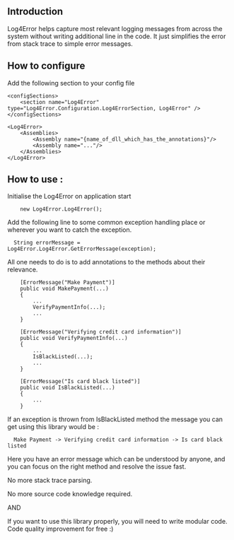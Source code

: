 ## Introduction

Log4Error helps capture most relevant logging messages from across the system without writing additional line in the code. It just simplifies the error from stack trace to simple error messages.


## How to configure

Add the following section to your config file

  	<configSections>
        <section name="Log4Error" type="Log4Error.Configuration.Log4ErrorSection, Log4Error" />
	</configSections>

	<Log4Error>
		<Assemblies>
			<Assembly name="{name_of_dll_which_has_the_annotations}"/>
			<Assembly name="..."/>
		</Assemblies>
	</Log4Error>
 
## How to use :


Initialise the Log4Error on application start

        new Log4Error.Log4Error();

Add the following line to some common exception handling place or wherever you want to catch the exception.

      String errorMessage = Log4Error.Log4Error.GetErrorMessage(exception);

All one needs to do is to add annotations to the methods about their relevance.
 
        [ErrorMessage("Make Payment")]
        public void MakePayment(...)
        {
            ...
            VerifyPaymentInfo(...);
            ...
        }

        [ErrorMessage("Verifying credit card information")]
        public void VerifyPaymentInfo(...)
        {
            ...
            IsBlackListed(...);
            ... 
        }

        [ErrorMessage("Is card black listed")]
        public void IsBlackListed(...)
        {
            ...
        }

If an exception is thrown from IsBlackListed method the message you can get using this library would be :

      Make Payment -> Verifying credit card information -> Is card black listed


Here you have an error message which can be understood by anyone, and you can focus on the right method and resolve the issue fast. 

No more stack trace parsing.

No more source code knowledge required.

AND

If you want to use this library properly, you will need to write modular code. Code quality improvement for free :)
